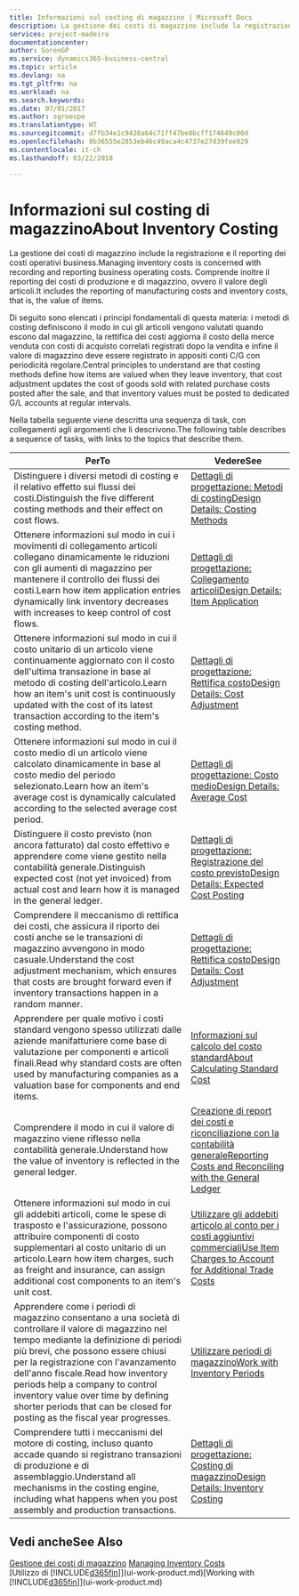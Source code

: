```yaml
---
title: Informazioni sul costing di magazzino | Microsoft Docs
description: La gestione dei costi di magazzino include la registrazione e il reporting dei costi operativi business. Comprende inoltre il reporting dei costi di produzione e di magazzino, ovvero il valore degli articoli.
services: project-madeira
documentationcenter: 
author: SorenGP
ms.service: dynamics365-business-central
ms.topic: article
ms.devlang: na
ms.tgt_pltfrm: na
ms.workload: na
ms.search.keywords: 
ms.date: 07/01/2017
ms.author: sgroespe
ms.translationtype: HT
ms.sourcegitcommit: d7fb34e1c9428a64c71ff47be8bcff174649c00d
ms.openlocfilehash: 8b36555e2853eb46c49aca4c4737e27d39fee929
ms.contentlocale: it-ch
ms.lasthandoff: 03/22/2018

---
```

# <a name="about-inventory-costing"></a><span data-ttu-id="9840b-104">Informazioni sul costing di magazzino</span><span class="sxs-lookup"><span data-stu-id="9840b-104">About Inventory Costing</span></span>
<span data-ttu-id="9840b-105">La gestione dei costi di magazzino include la registrazione e il reporting dei costi operativi business.</span><span class="sxs-lookup"><span data-stu-id="9840b-105">Managing inventory costs is concerned with recording and reporting business operating costs.</span></span> <span data-ttu-id="9840b-106">Comprende inoltre il reporting dei costi di produzione e di magazzino, ovvero il valore degli articoli.</span><span class="sxs-lookup"><span data-stu-id="9840b-106">It includes the reporting of manufacturing costs and inventory costs, that is, the value of items.</span></span>  

 <span data-ttu-id="9840b-107">Di seguito sono elencati i principi fondamentali di questa materia: i metodi di costing definiscono il modo in cui gli articoli vengono valutati quando escono dal magazzino, la rettifica dei costi aggiorna il costo della merce venduta con costi di acquisto correlati registrati dopo la vendita e infine il valore di magazzino deve essere registrato in appositi conti C/G con periodicità regolare.</span><span class="sxs-lookup"><span data-stu-id="9840b-107">Central principles to understand are that costing methods define how items are valued when they leave inventory, that cost adjustment updates the cost of goods sold with related purchase costs posted after the sale, and that inventory values must be posted to dedicated G/L accounts at regular intervals.</span></span>  

 <span data-ttu-id="9840b-108">Nella tabella seguente viene descritta una sequenza di task, con collegamenti agli argomenti che li descrivono.</span><span class="sxs-lookup"><span data-stu-id="9840b-108">The following table describes a sequence of tasks, with links to the topics that describe them.</span></span>   

|<span data-ttu-id="9840b-109">**Per**</span><span class="sxs-lookup"><span data-stu-id="9840b-109">**To**</span></span>|<span data-ttu-id="9840b-110">**Vedere**</span><span class="sxs-lookup"><span data-stu-id="9840b-110">**See**</span></span>|  
|------------|-------------|  
|<span data-ttu-id="9840b-111">Distinguere i diversi metodi di costing e il relativo effetto sui flussi dei costi.</span><span class="sxs-lookup"><span data-stu-id="9840b-111">Distinguish the five different costing methods and their effect on cost flows.</span></span>|[<span data-ttu-id="9840b-112">Dettagli di progettazione: Metodi di costing</span><span class="sxs-lookup"><span data-stu-id="9840b-112">Design Details: Costing Methods</span></span>](design-details-costing-methods.md)|  
|<span data-ttu-id="9840b-113">Ottenere informazioni sul modo in cui i movimenti di collegamento articoli collegano dinamicamente le riduzioni con gli aumenti di magazzino per mantenere il controllo dei flussi dei costi.</span><span class="sxs-lookup"><span data-stu-id="9840b-113">Learn how item application entries dynamically link inventory decreases with increases to keep control of cost flows.</span></span>|[<span data-ttu-id="9840b-114">Dettagli di progettazione: Collegamento articoli</span><span class="sxs-lookup"><span data-stu-id="9840b-114">Design Details: Item Application</span></span>](design-details-item-application.md)|  
|<span data-ttu-id="9840b-115">Ottenere informazioni sul modo in cui il costo unitario di un articolo viene continuamente aggiornato con il costo dell'ultima transazione in base al metodo di costing dell'articolo.</span><span class="sxs-lookup"><span data-stu-id="9840b-115">Learn how an item's unit cost is continuously updated with the cost of its latest transaction according to the item's costing method.</span></span>|[<span data-ttu-id="9840b-116">Dettagli di progettazione: Rettifica costo</span><span class="sxs-lookup"><span data-stu-id="9840b-116">Design Details: Cost Adjustment</span></span>](design-details-cost-adjustment.md)|  
|<span data-ttu-id="9840b-117">Ottenere informazioni sul modo in cui il costo medio di un articolo viene calcolato dinamicamente in base al costo medio del periodo selezionato.</span><span class="sxs-lookup"><span data-stu-id="9840b-117">Learn how an item's average cost is dynamically calculated according to the selected average cost period.</span></span>|[<span data-ttu-id="9840b-118">Dettagli di progettazione: Costo medio</span><span class="sxs-lookup"><span data-stu-id="9840b-118">Design Details: Average Cost</span></span>](design-details-average-cost.md)|  
|<span data-ttu-id="9840b-119">Distinguere il costo previsto (non ancora fatturato) dal costo effettivo e apprendere come viene gestito nella contabilità generale.</span><span class="sxs-lookup"><span data-stu-id="9840b-119">Distinguish expected cost (not yet invoiced) from actual cost and learn how it is managed in the general ledger.</span></span>|[<span data-ttu-id="9840b-120">Dettagli di progettazione: Registrazione del costo previsto</span><span class="sxs-lookup"><span data-stu-id="9840b-120">Design Details: Expected Cost Posting</span></span>](design-details-expected-cost-posting.md)|  
|<span data-ttu-id="9840b-121">Comprendere il meccanismo di rettifica dei costi, che assicura il riporto dei costi anche se le transazioni di magazzino avvengono in modo casuale.</span><span class="sxs-lookup"><span data-stu-id="9840b-121">Understand the cost adjustment mechanism, which ensures that costs are brought forward even if inventory transactions happen in a random manner.</span></span>|[<span data-ttu-id="9840b-122">Dettagli di progettazione: Rettifica costo</span><span class="sxs-lookup"><span data-stu-id="9840b-122">Design Details: Cost Adjustment</span></span>](design-details-cost-adjustment.md)|  
|<span data-ttu-id="9840b-123">Apprendere per quale motivo i costi standard vengono spesso utilizzati dalle aziende manifatturiere come base di valutazione per componenti e articoli finali.</span><span class="sxs-lookup"><span data-stu-id="9840b-123">Read why standard costs are often used by manufacturing companies as a valuation base for components and end items.</span></span>|[<span data-ttu-id="9840b-124">Informazioni sul calcolo del costo standard</span><span class="sxs-lookup"><span data-stu-id="9840b-124">About Calculating Standard Cost</span></span>](finance-about-calculating-standard-cost.md)|  
|<span data-ttu-id="9840b-125">Comprendere il modo in cui il valore di magazzino viene riflesso nella contabilità generale.</span><span class="sxs-lookup"><span data-stu-id="9840b-125">Understand how the value of inventory is reflected in the general ledger.</span></span>|[<span data-ttu-id="9840b-126">Creazione di report dei costi e riconciliazione con la contabilità generale</span><span class="sxs-lookup"><span data-stu-id="9840b-126">Reporting Costs and Reconciling with the General Ledger</span></span>](finance-report-costs-and-reconcile-with-the-general-ledger.md)|  
|<span data-ttu-id="9840b-127">Ottenere informazioni sul modo in cui gli addebiti articoli, come le spese di trasposto e l'assicurazione, possono attribuire componenti di costo supplementari al costo unitario di un articolo.</span><span class="sxs-lookup"><span data-stu-id="9840b-127">Learn how item charges, such as freight and insurance, can assign additional cost components to an item's unit cost.</span></span>|[<span data-ttu-id="9840b-128">Utilizzare gli addebiti articolo al conto per i costi aggiuntivi commerciali</span><span class="sxs-lookup"><span data-stu-id="9840b-128">Use Item Charges to Account for Additional Trade Costs</span></span>](payables-how-assign-item-charges.md)|  
|<span data-ttu-id="9840b-129">Apprendere come i periodi di magazzino consentano a una società di controllare il valore di magazzino nel tempo mediante la definizione di periodi più brevi, che possono essere chiusi per la registrazione con l'avanzamento dell'anno fiscale.</span><span class="sxs-lookup"><span data-stu-id="9840b-129">Read how inventory periods help a company to control inventory value over time by defining shorter periods that can be closed for posting as the fiscal year progresses.</span></span>|[<span data-ttu-id="9840b-130">Utilizzare periodi di magazzino</span><span class="sxs-lookup"><span data-stu-id="9840b-130">Work with Inventory Periods</span></span>](finance-how-to-work-with-inventory-periods.md)|  
|<span data-ttu-id="9840b-131">Comprendere tutti i meccanismi del motore di costing, incluso quanto accade quando si registrano transazioni di produzione e di assemblaggio.</span><span class="sxs-lookup"><span data-stu-id="9840b-131">Understand all mechanisms in the costing engine, including what happens when you post assembly and production transactions.</span></span>|[<span data-ttu-id="9840b-132">Dettagli di progettazione: Costing di magazzino</span><span class="sxs-lookup"><span data-stu-id="9840b-132">Design Details: Inventory Costing</span></span>](design-details-inventory-costing.md)|

## <a name="see-also"></a><span data-ttu-id="9840b-133">Vedi anche</span><span class="sxs-lookup"><span data-stu-id="9840b-133">See Also</span></span>
<span data-ttu-id="9840b-134">[Gestione dei costi di magazzino](finance-manage-inventory-costs.md)  </span><span class="sxs-lookup"><span data-stu-id="9840b-134">[Managing Inventory Costs](finance-manage-inventory-costs.md)  </span></span>  
<span data-ttu-id="9840b-135">[Utilizzo di [!INCLUDE[d365fin](includes/d365fin_md.md)]](ui-work-product.md)</span><span class="sxs-lookup"><span data-stu-id="9840b-135">[Working with [!INCLUDE[d365fin](includes/d365fin_md.md)]](ui-work-product.md)</span></span>

